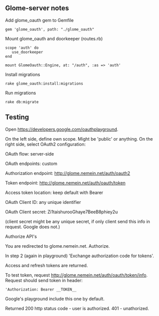 ## Glome-server notes

 Add glome\_oauth gem to Gemfile

    gem 'glome_oauth', path: "./glome_oauth"

 Mount glome\_oauth and doorkeeper (routes.rb)

    scope 'auth' do
       use_doorkeeper
    end

    mount GlomeOauth::Engine, at: "/auth", :as => 'auth'

 Install migrations

    rake glome_oauth:install:migrations

 Run migrations

    rake db:migrate 

  
## Testing

Open https://developers.google.com/oauthplayground.

On the left side, define own scope. Might be 'public' or anything.
On the right side, select OAuth2 configuration:

 OAuth flow: server-side

 OAuth endpoints: custom

 Authorization endpoint: http://glome.nemein.net/auth/oauth2

 Token endpoint: http://glome.nemein.net/auth/oauth/token

 Access token location: keep default with Bearer

 OAuth Client ID: any unique identifier

 OAuth Client secret: Zi1taishurooGhaye7BeeB8phiey2u

 (client secret might be any unique secret, if only client send this info in request. Google does not.)

 Authorize API's

 You are redirected to glome.nemein.net. Authorize.

 In step 2 (again in playground) 'Exchange authorization code for tokens'.

 Access and refresh tokens are returned.

 To test token, request http://glome.nemein.net/auth/oauth/token/info.
 Request should send token in header:

    'Authorization: Bearer __TOKEN__ 
    
 Google's playground include this one by default.

 Returned 200 http status code - user is authorized.
 401 - unathorized.

 
